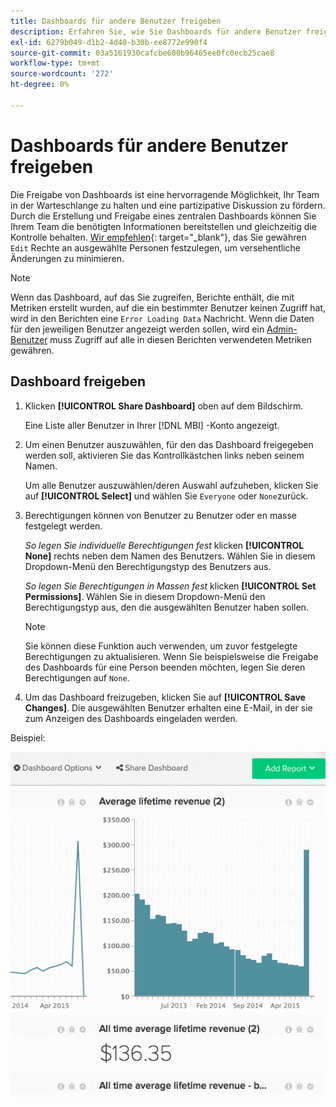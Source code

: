 ```yaml
---
title: Dashboards für andere Benutzer freigeben
description: Erfahren Sie, wie Sie Dashboards für andere Benutzer freigeben können.
exl-id: 6279b049-d1b2-4d40-b30b-ee8772e990f4
source-git-commit: 03a5161930cafcbe600b96465ee0fc0ecb25cae8
workflow-type: tm+mt
source-wordcount: '272'
ht-degree: 0%

---
```


# Dashboards für andere Benutzer freigeben

Die Freigabe von Dashboards ist eine hervorragende Möglichkeit, Ihr Team in der Warteschlange zu halten und eine partizipative Diskussion zu fördern. Durch die Erstellung und Freigabe eines zentralen Dashboards können Sie Ihrem Team die benötigten Informationen bereitstellen und gleichzeitig die Kontrolle behalten. [Wir empfehlen](../../best-practices/share-dashboard-best-practice.md){: target=&quot;_blank&quot;}, das Sie gewähren `Edit` Rechte an ausgewählte Personen festzulegen, um versehentliche Änderungen zu minimieren.

>[!NOTE]
>
>Wenn das Dashboard, auf das Sie zugreifen, Berichte enthält, die mit Metriken erstellt wurden, auf die ein bestimmter Benutzer keinen Zugriff hat, wird in den Berichten eine `Error Loading Data` Nachricht. Wenn die Daten für den jeweiligen Benutzer angezeigt werden sollen, wird ein [Admin-Benutzer](../../administrator/user-management/user-management.md) muss Zugriff auf alle in diesen Berichten verwendeten Metriken gewähren.

## Dashboard freigeben

1. Klicken **[!UICONTROL Share Dashboard]** oben auf dem Bildschirm.

   Eine Liste aller Benutzer in Ihrer [!DNL MBI] -Konto angezeigt.

1. Um einen Benutzer auszuwählen, für den das Dashboard freigegeben werden soll, aktivieren Sie das Kontrollkästchen links neben seinem Namen.

   Um alle Benutzer auszuwählen/deren Auswahl aufzuheben, klicken Sie auf **[!UICONTROL Select]** und wählen Sie `Everyone` oder `None`zurück.

1. Berechtigungen können von Benutzer zu Benutzer oder en masse festgelegt werden.

   *So legen Sie individuelle Berechtigungen fest* klicken **[!UICONTROL None]** rechts neben dem Namen des Benutzers. Wählen Sie in diesem Dropdown-Menü den Berechtigungstyp des Benutzers aus.

   *So legen Sie Berechtigungen in Massen fest* klicken **[!UICONTROL Set Permissions]**. Wählen Sie in diesem Dropdown-Menü den Berechtigungstyp aus, den die ausgewählten Benutzer haben sollen.

   >[!NOTE]
   >
   >Sie können diese Funktion auch verwenden, um zuvor festgelegte Berechtigungen zu aktualisieren. Wenn Sie beispielsweise die Freigabe des Dashboards für eine Person beenden möchten, legen Sie deren Berechtigungen auf `None`.

1. Um das Dashboard freizugeben, klicken Sie auf **[!UICONTROL Save Changes]**. Die ausgewählten Benutzer erhalten eine E-Mail, in der sie zum Anzeigen des Dashboards eingeladen werden.

Beispiel:

![Freigabe-Dashboard](../../assets/Share_Dashboards.gif)
